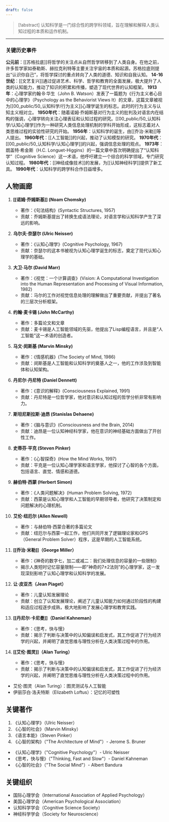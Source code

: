 ```yaml
---
draft: false
---
```

> [!abstract]
> 认知科学是一门综合性的跨学科领域，旨在理解和解释人类认知过程的本质和运作机制。

---

### 关键历史事件
**公元前**：[[苏格拉底]]将哲学的关注点从自然哲学转移到了人类自身。在他之前，许多哲学家如泰勒斯、赫拉克利特等主要关注宇宙的本质和起源。苏格拉底则提出“认识你自己”，将哲学探讨的重点转向了人类的道德、知识和自我认知。
**14-16世纪**：[[文艺复兴]]通过促进艺术、科学、哲学和教育的全面发展，极大提升了人类的认知能力，推动了知识的积累和传播，塑造了现代世界的认知框架。
**1913年**：心理学家约翰·B·华生（John B. Watson）发表了一篇题为《行为主义者心目中的心理学》（Psychology as the Behaviorist Views It）的文章，这篇文章被视为[[00_public/50_认知科学/行为主义]]心理学诞生的标志。此时的行为主义与认知主义相对立。
**1950年代**：随着诺姆·乔姆斯基对行为主义的批判及对语言内在结构的强调，心理学转向关注心理表征和认知过程的研究。[[00_public/50_认知科学/认知心理学]]作为一种研究人类信息处理机制的学科开始形成，这标志着对人类思维过程的实验性研究的开始。
**1956年**：认知科学的诞生，由[[乔治·米勒]]等人提出。
**1960年代**：[[人工智能]]的兴起，推动了认知模型的研究。
**1970年代**：[[00_public/50_认知科学/认知心理学]]的兴起，强调信息处理的观点。
**1973年**：朗盖特·希金斯（H.C. Longuet-Higgins）的一篇文章中首次明确提出了“认知科学”（Cognitive Science）这一术语，他呼吁建立一个综合的科学领域，专门研究认知过程。
**1980年代**：[[神经成像技术]]的发展，为[[认知神经科学]]提供了新工具。
**1990年代**：认知科学的跨学科合作日益增多。

## 人物画廊

1. **[[诺姆·乔姆斯基]] (Noam Chomsky)**
   - 著作：《句法结构》(Syntactic Structures, 1957)
   - 贡献：乔姆斯基提出了转换生成语法理论，对语言学和认知科学产生了深远的影响。

2. **乌尔夫·奈瑟尔 (Ulric Neisser)**
   - 著作：《认知心理学》(Cognitive Psychology, 1967)
   - 贡献：奈瑟尔的这本书被视为认知心理学诞生的标志，奠定了现代认知心理学的基础。

3. **大卫·马尔 (David Marr)**
   - 著作：《视觉：一个计算调查》(Vision: A Computational Investigation into the Human Representation and Processing of Visual Information, 1982)
   - 贡献：马尔的工作对视觉信息处理的理解做出了重要贡献，并提出了著名的三层次分析框架。

4. **约翰·麦卡锡 (John McCarthy)**
   - 著作：多篇论文和文章
   - 贡献：麦卡锡是人工智能领域的先驱，他提出了Lisp编程语言，并且是“人工智能”这一术语的创造者。

5. **马文·闵斯基 (Marvin Minsky)**
   - 著作：《情感机器》(The Society of Mind, 1986)
   - 贡献：闵斯基是人工智能和认知科学的奠基人之一，他的工作涉及到智能体和认知架构。

6. **丹尼尔·丹尼特 (Daniel Dennett)**
   - 著作：《意识的解释》(Consciousness Explained, 1991)
   - 贡献：丹尼特是一位哲学家，他对意识和认知过程的哲学分析非常有影响力。

7. **斯坦尼斯拉斯·迪昂 (Stanislas Dehaene)**
   - 著作：《脑与意识》(Consciousness and the Brain, 2014)
   - 贡献：迪昂是一位认知神经科学家，他在意识的神经基础方面做出了开创性工作。

8. **史蒂芬·平克 (Steven Pinker)**
   - 著作：《心智探奇》(How the Mind Works, 1997)
   - 贡献：平克是一位认知心理学家和语言学家，他探讨了心智的各个方面，包括语言、直觉、情感和道德。

9. **赫伯特·西蒙 (Herbert Simon)**
   - 著作：《人类问题解决》(Human Problem Solving, 1972)
   - 贡献：西蒙是认知心理学和人工智能的早期领导者，他研究了决策制定和问题解决的心理机制。

10. **艾伦·纽厄尔 (Allen Newell)**
	- 著作：与赫伯特·西蒙合著的多篇论文
    - 贡献：纽厄尔与西蒙一起工作，他们共同开发了逻辑理论家和GPS（General Problem Solver）程序，这是早期的人工智能系统。

11. **[[乔治·米勒]]（George Miller）**
	- 著作：《神奇的数字七，加二或减二：我们处理信息的容量的一些限制》
	- 揭示人类短时记忆容量限制——即“神奇的7±2法则”的心理学家，这一发现深刻影响了认知心理学和认知科学的发展。

12. **让·皮亚杰（Jean Piaget）**
	- 著作：儿童认知发展理论
	- 贡献：创立了认知发展理论，阐述了儿童认知能力如何通过阶段性的构建和适应过程逐步成熟，极大地影响了发展心理学和教育实践。

13. **[[丹尼尔·卡尼曼]]（Daniel Kahneman）**
	- 著作：《思考，快与慢》
	- 贡献：揭示了判断与决策中的认知偏误和启发式，其工作促进了行为经济学的兴起，并阐明了直觉思维与理性分析在人类决策过程中的作用。

13. **[[艾伦·图灵]]（Alan Turing）**
	- 著作：《思考，快与慢》
	- 贡献：揭示了判断与决策中的认知偏误和启发式，其工作促进了行为经济学的兴起，并阐明了直觉思维与理性分析在人类决策过程中的作用。
- 艾伦·图灵（Alan Turing）：图灵测试与人工智能
- 伊丽莎白·洛夫特斯（Elizabeth Loftus）：记忆的可塑性

## 关键著作

1. 《认知心理学》（Ulric Neisser）
2. 《心智的社会》（Marvin Minsky）
3. 《语言本能》（Steven Pinker）
4. 《心智的架构》（"The Architecture of Mind"）- Jerome S. Bruner
- 《认知心理学》（"Cognitive Psychology"）- Ulric Neisser
- 《思考，快与慢》（"Thinking, Fast and Slow"）- Daniel Kahneman
- 《心智的社会》（"The Social Mind"）- Albert Bandura

## 关键组织

- 国际心理学会（International Association of Applied Psychology）
- 美国心理学会（American Psychological Association）
- 认知科学学会（Cognitive Science Society）
- 神经科学学会（Society for Neuroscience）

